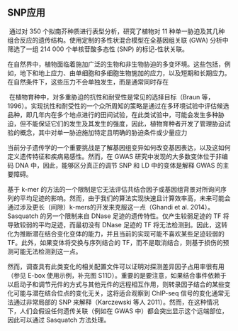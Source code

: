 ## SNP应用

​       通过对 350 个拟南芥种质进行表型分析，研究了植物对 11 种单一胁迫及其几种组合反应的遗传结构。使用定制的多性状混合模型在全基因组关联 (GWA) 分析中筛选了一组 214 000 个单核苷酸多态性 (SNP) 的标记-性状关联。

​      在自然界中，植物面临着施加广泛的生物和非生物胁迫的多变环境。这些包括，例如，地下和地上应力、由单细胞和多细胞生物施加的应力，以及短期和长期应力。在自然条件下，这些压力不会单独发生，而是通常同时存在

​       在植物育种中，对多重胁迫的抗性和耐受性是常见的选择目标（Braun 等，1996）。实现抗性和耐受性的一个众所周知的策略是通过在多环境试验中评估候选品种，即几年内在多个地点进行的田间试验，在此类试验中，可能会发生多种胁迫，但不能保证它们的发生及其发生的强度，因此，植物育种者开发了管理胁迫试验的概念，其中对单一胁迫施加特定且明确的胁迫条件或少量应力



​         当前分子遗传学的一个重要挑战是了解基因组变异如何改变基因表达，以及这如何定义遗传特征和疾病易感性。然而，在 GWAS 研究中发现的大多数变体位于非编码 DNA 中，因此，能够区分真正的调节 SNP 和 LD 中的变体是解释 GWAS 的主要障碍。

基于 k-mer 的方法的一个限制是它无法评估共结合因子或基因组背景对所询问序列的平均足迹的影响。然而，由于我们的算法实现快速且计算效率高，未来可能会通过涉及更长（间隙）k-mers的开发来克服这一点（Ghandi et al. 2014）。 Sasquatch 的另一个限制来自 DNase 足迹的遗传特性。仅产生较弱足迹的 TF 将导致较弱的平均足迹，而最初没有 DNase 足迹的 TF 将无法检测到。因此，这转化为推断潜在结合变化变体的能力，并且当前的实现可能不喜欢某些足迹较弱的 TF。此外，如果变体将交换与序列结合的 TF，而不是取消结合，则基于损伤的预测可能无法检测到这一点。

然而，调查具有此类变化的相关配置文件可以证明对探测差异因子占用率很有用（参见 E-box 使用示例，补充图 S11D）。重要的是要注意，如果结合事件依赖于以启动子和调节元件的方式与其他元件的远程相互作用，则转录因子结合的某些变化可能与潜在结合位点的变化无关，这将适合观察到 ChIP-seq 信号的变化通常无法通过非常局部的 SNP 来解释（Karczewski 等人 2011）。然而，在这种情况下，人们会假设任何遗传关联（例如在 GWAS 中）都会突出显示这个远端部位，因此可以通过 Sasquatch 方法处理。